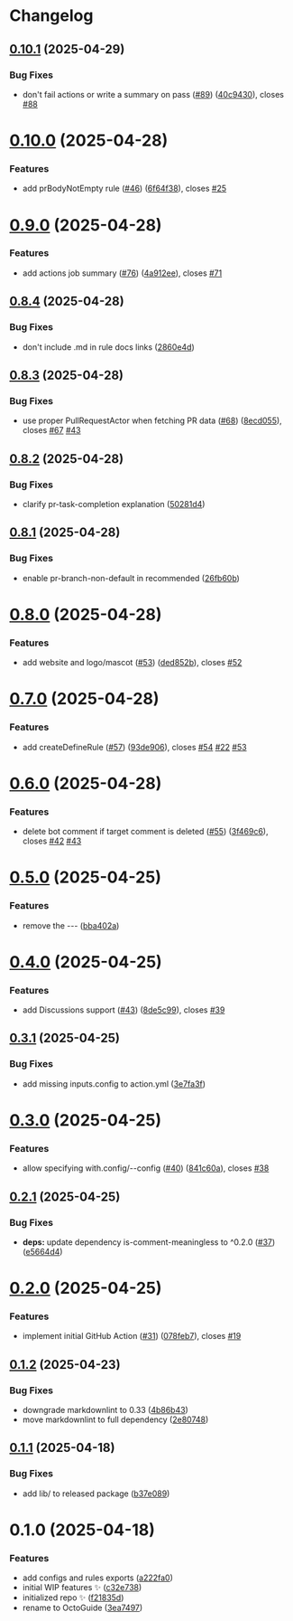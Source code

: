 # Changelog

## [0.10.1](https://github.com/JoshuaKGoldberg/OctoGuide/compare/0.10.0...0.10.1) (2025-04-29)

### Bug Fixes

- don't fail actions or write a summary on pass ([#89](https://github.com/JoshuaKGoldberg/OctoGuide/issues/89)) ([40c9430](https://github.com/JoshuaKGoldberg/OctoGuide/commit/40c943097263078ebc5668de3f4587cc0b7534e2)), closes [#88](https://github.com/JoshuaKGoldberg/OctoGuide/issues/88)

# [0.10.0](https://github.com/JoshuaKGoldberg/OctoGuide/compare/0.9.0...0.10.0) (2025-04-28)

### Features

- add prBodyNotEmpty rule ([#46](https://github.com/JoshuaKGoldberg/OctoGuide/issues/46)) ([6f64f38](https://github.com/JoshuaKGoldberg/OctoGuide/commit/6f64f38f4552d9478b496b7c6285ab465e352d5c)), closes [#25](https://github.com/JoshuaKGoldberg/OctoGuide/issues/25)

# [0.9.0](https://github.com/JoshuaKGoldberg/OctoGuide/compare/0.8.4...0.9.0) (2025-04-28)

### Features

- add actions job summary ([#76](https://github.com/JoshuaKGoldberg/OctoGuide/issues/76)) ([4a912ee](https://github.com/JoshuaKGoldberg/OctoGuide/commit/4a912eecaf4ba379fd2790b96cedffb96dc1bcff)), closes [#71](https://github.com/JoshuaKGoldberg/OctoGuide/issues/71)

## [0.8.4](https://github.com/JoshuaKGoldberg/OctoGuide/compare/0.8.3...0.8.4) (2025-04-28)

### Bug Fixes

- don't include .md in rule docs links ([2860e4d](https://github.com/JoshuaKGoldberg/OctoGuide/commit/2860e4d7c10b9348c2f4a374752789ca77a8c2bb))

## [0.8.3](https://github.com/JoshuaKGoldberg/OctoGuide/compare/0.8.2...0.8.3) (2025-04-28)

### Bug Fixes

- use proper PullRequestActor when fetching PR data ([#68](https://github.com/JoshuaKGoldberg/OctoGuide/issues/68)) ([8ecd055](https://github.com/JoshuaKGoldberg/OctoGuide/commit/8ecd055fad04cf5ef300c4abcba8568d55d7d81f)), closes [#67](https://github.com/JoshuaKGoldberg/OctoGuide/issues/67) [#43](https://github.com/JoshuaKGoldberg/OctoGuide/issues/43)

## [0.8.2](https://github.com/JoshuaKGoldberg/OctoGuide/compare/0.8.1...0.8.2) (2025-04-28)

### Bug Fixes

- clarify pr-task-completion explanation ([50281d4](https://github.com/JoshuaKGoldberg/OctoGuide/commit/50281d435b1d77285a424d8efebab471ebf0a9fa))

## [0.8.1](https://github.com/JoshuaKGoldberg/OctoGuide/compare/0.8.0...0.8.1) (2025-04-28)

### Bug Fixes

- enable pr-branch-non-default in recommended ([26fb60b](https://github.com/JoshuaKGoldberg/OctoGuide/commit/26fb60b3de01d188078b407370a10d1da1ac06df))

# [0.8.0](https://github.com/JoshuaKGoldberg/OctoGuide/compare/0.7.0...0.8.0) (2025-04-28)

### Features

- add website and logo/mascot ([#53](https://github.com/JoshuaKGoldberg/OctoGuide/issues/53)) ([ded852b](https://github.com/JoshuaKGoldberg/OctoGuide/commit/ded852b3aaf80d0aa640fc795f08921ca9c3eb23)), closes [#52](https://github.com/JoshuaKGoldberg/OctoGuide/issues/52)

# [0.7.0](https://github.com/JoshuaKGoldberg/OctoGuide/compare/0.6.0...0.7.0) (2025-04-28)

### Features

- add createDefineRule ([#57](https://github.com/JoshuaKGoldberg/OctoGuide/issues/57)) ([93de906](https://github.com/JoshuaKGoldberg/OctoGuide/commit/93de906a9dc7796de3055b19e978fbeb1bb68f15)), closes [#54](https://github.com/JoshuaKGoldberg/OctoGuide/issues/54) [#22](https://github.com/JoshuaKGoldberg/OctoGuide/issues/22) [#53](https://github.com/JoshuaKGoldberg/OctoGuide/issues/53)

# [0.6.0](https://github.com/JoshuaKGoldberg/OctoGuide/compare/0.5.0...0.6.0) (2025-04-28)

### Features

- delete bot comment if target comment is deleted ([#55](https://github.com/JoshuaKGoldberg/OctoGuide/issues/55)) ([3f469c6](https://github.com/JoshuaKGoldberg/OctoGuide/commit/3f469c6857015873ddab87e02305568e6cf6be32)), closes [#42](https://github.com/JoshuaKGoldberg/OctoGuide/issues/42) [#43](https://github.com/JoshuaKGoldberg/OctoGuide/issues/43)

# [0.5.0](https://github.com/JoshuaKGoldberg/OctoGuide/compare/0.4.0...0.5.0) (2025-04-25)

### Features

- remove the --- ([bba402a](https://github.com/JoshuaKGoldberg/OctoGuide/commit/bba402ab8899bd0e6692130a92efb7c8e1854f27))

# [0.4.0](https://github.com/JoshuaKGoldberg/OctoGuide/compare/0.3.1...0.4.0) (2025-04-25)

### Features

- add Discussions support ([#43](https://github.com/JoshuaKGoldberg/OctoGuide/issues/43)) ([8de5c99](https://github.com/JoshuaKGoldberg/OctoGuide/commit/8de5c999289cb3d51d8d1cb16ad8752b2fce4f3a)), closes [#39](https://github.com/JoshuaKGoldberg/OctoGuide/issues/39)

## [0.3.1](https://github.com/JoshuaKGoldberg/OctoGuide/compare/0.3.0...0.3.1) (2025-04-25)

### Bug Fixes

- add missing inputs.config to action.yml ([3e7fa3f](https://github.com/JoshuaKGoldberg/OctoGuide/commit/3e7fa3f6c06d97659d74c7675d11068da93deb70))

# [0.3.0](https://github.com/JoshuaKGoldberg/OctoGuide/compare/0.2.1...0.3.0) (2025-04-25)

### Features

- allow specifying with.config/--config ([#40](https://github.com/JoshuaKGoldberg/OctoGuide/issues/40)) ([841c60a](https://github.com/JoshuaKGoldberg/OctoGuide/commit/841c60ab1a798c7a4922d9ff0a0116847b9773ad)), closes [#38](https://github.com/JoshuaKGoldberg/OctoGuide/issues/38)

## [0.2.1](https://github.com/JoshuaKGoldberg/OctoGuide/compare/0.2.0...0.2.1) (2025-04-25)

### Bug Fixes

- **deps:** update dependency is-comment-meaningless to ^0.2.0 ([#37](https://github.com/JoshuaKGoldberg/OctoGuide/issues/37)) ([e5664d4](https://github.com/JoshuaKGoldberg/OctoGuide/commit/e5664d49c636829da211d24e617430408a3c88ed))

# [0.2.0](https://github.com/JoshuaKGoldberg/OctoGuide/compare/0.1.2...0.2.0) (2025-04-25)

### Features

- implement initial GitHub Action ([#31](https://github.com/JoshuaKGoldberg/OctoGuide/issues/31)) ([078feb7](https://github.com/JoshuaKGoldberg/OctoGuide/commit/078feb73d4cb1221834d39bbab084b1aa4cc3c09)), closes [#19](https://github.com/JoshuaKGoldberg/OctoGuide/issues/19)

## [0.1.2](https://github.com/JoshuaKGoldberg/OctoGuide/compare/0.1.1...0.1.2) (2025-04-23)

### Bug Fixes

- downgrade markdownlint to 0.33 ([4b86b43](https://github.com/JoshuaKGoldberg/OctoGuide/commit/4b86b4341f0dca9a820457a6df2f4584401fb645))
- move markdownlint to full dependency ([2e80748](https://github.com/JoshuaKGoldberg/OctoGuide/commit/2e80748f37536a9a6ec788b9552cd2e904ef2b58))

## [0.1.1](https://github.com/JoshuaKGoldberg/OctoGuide/compare/0.1.0...0.1.1) (2025-04-18)

### Bug Fixes

- add lib/ to released package ([b37e089](https://github.com/JoshuaKGoldberg/OctoGuide/commit/b37e0895888866cba04879c9c2b791b4396330d9))

# 0.1.0 (2025-04-18)

### Features

- add configs and rules exports ([a222fa0](https://github.com/JoshuaKGoldberg/OctoGuide/commit/a222fa0430732963cf298d9ac9e4644cc838eff4))
- initial WIP features ✨ ([c32e738](https://github.com/JoshuaKGoldberg/OctoGuide/commit/c32e738570b79be230cfc26aa9328f3719c2aba1))
- initialized repo ✨ ([f21835d](https://github.com/JoshuaKGoldberg/OctoGuide/commit/f21835d4a64ce97dd7c63af6f7c30555e68a0d1e))
- rename to OctoGuide ([3ea7497](https://github.com/JoshuaKGoldberg/OctoGuide/commit/3ea74974cf5c1397182363ddbece83f0627fec58))
